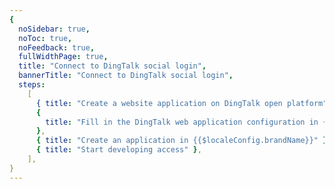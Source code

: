 ```yaml
---
{
  noSidebar: true,
  noToc: true,
  noFeedback: true,
  fullWidthPage: true,
  title: "Connect to DingTalk social login",
  bannerTitle: "Connect to DingTalk social login",
  steps:
    [
      { title: "Create a website application on DingTalk open platform" },
      {
        title: "Fill in the DingTalk web application configuration in {{$localeConfig.brandName}}",
      },
      { title: "Create an application in {{$localeConfig.brandName}}" },
      { title: "Start developing access" },
    ],
}
---
```


<IntegrationDetail backLink="/guides/connections/social"/>
